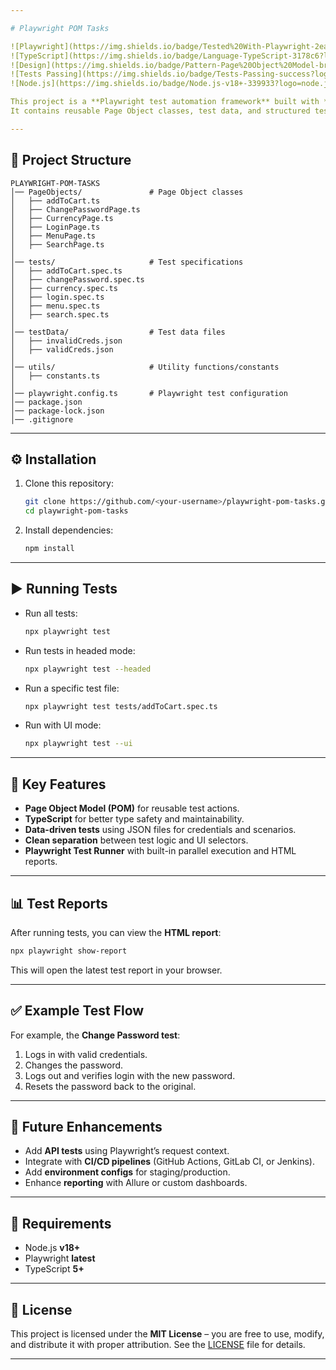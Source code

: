 ```yaml
---

# Playwright POM Tasks

![Playwright](https://img.shields.io/badge/Tested%20With-Playwright-2ea44f?logo=microsoftedge\&logoColor=white)
![TypeScript](https://img.shields.io/badge/Language-TypeScript-3178c6?logo=typescript\&logoColor=white)
![Design](https://img.shields.io/badge/Pattern-Page%20Object%20Model-brightgreen)
![Tests Passing](https://img.shields.io/badge/Tests-Passing-success?logo=checkmarx\&logoColor=white)
![Node.js](https://img.shields.io/badge/Node.js-v18+-339933?logo=node.js\&logoColor=white)

This project is a **Playwright test automation framework** built with **TypeScript** using the **Page Object Model (POM)** design pattern.
It contains reusable Page Object classes, test data, and structured test suites for different functionalities of the [TutorialsNinja Demo site](https://tutorialsninja.com/demo/).

---
```


## 📂 Project Structure

```
PLAYWRIGHT-POM-TASKS
│── PageObjects/               # Page Object classes
│   ├── addToCart.ts
│   ├── ChangePasswordPage.ts
│   ├── CurrencyPage.ts
│   ├── LoginPage.ts
│   ├── MenuPage.ts
│   ├── SearchPage.ts
│
│── tests/                     # Test specifications
│   ├── addToCart.spec.ts
│   ├── changePassword.spec.ts
│   ├── currency.spec.ts
│   ├── login.spec.ts
│   ├── menu.spec.ts
│   ├── search.spec.ts
│
│── testData/                  # Test data files
│   ├── invalidCreds.json
│   ├── validCreds.json
│
│── utils/                     # Utility functions/constants
│   ├── constants.ts
│
│── playwright.config.ts       # Playwright test configuration
│── package.json
│── package-lock.json
│── .gitignore
```

---

## ⚙️ Installation

1. Clone this repository:

   ```bash
   git clone https://github.com/<your-username>/playwright-pom-tasks.git
   cd playwright-pom-tasks
   ```

2. Install dependencies:

   ```bash
   npm install
   ```

---

## ▶️ Running Tests

* Run all tests:

  ```bash
  npx playwright test
  ```

* Run tests in headed mode:

  ```bash
  npx playwright test --headed
  ```

* Run a specific test file:

  ```bash
  npx playwright test tests/addToCart.spec.ts
  ```

* Run with UI mode:

  ```bash
  npx playwright test --ui
  ```

---

## 🧪 Key Features

* **Page Object Model (POM)** for reusable test actions.
* **TypeScript** for better type safety and maintainability.
* **Data-driven tests** using JSON files for credentials and scenarios.
* **Clean separation** between test logic and UI selectors.
* **Playwright Test Runner** with built-in parallel execution and HTML reports.

---

## 📊 Test Reports

After running tests, you can view the **HTML report**:

```bash
npx playwright show-report
```

This will open the latest test report in your browser.

---

## ✅ Example Test Flow

For example, the **Change Password test**:

1. Logs in with valid credentials.
2. Changes the password.
3. Logs out and verifies login with the new password.
4. Resets the password back to the original.

---

## 🚀 Future Enhancements

* Add **API tests** using Playwright’s request context.
* Integrate with **CI/CD pipelines** (GitHub Actions, GitLab CI, or Jenkins).
* Add **environment configs** for staging/production.
* Enhance **reporting** with Allure or custom dashboards.

---

## 📌 Requirements

* Node.js **v18+**
* Playwright **latest**
* TypeScript **5+**

---

## 📜 License

This project is licensed under the **MIT License** – you are free to use, modify, and distribute it with proper attribution.
See the [LICENSE](LICENSE) file for details.

---


